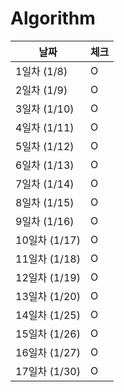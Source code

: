 # Algorithm

| 날짜 | 체크 |
| --- | --- |
| 1일차 (1/8) | O |
| 2일차 (1/9) | O |
| 3일차 (1/10) | O |
| 4일차 (1/11) | O |
| 5일차 (1/12) | O |
| 6일차 (1/13) | O |
| 7일차 (1/14) | O |
| 8일차 (1/15) | O |
| 9일차 (1/16) | O |
| 10일차 (1/17) | O |
| 11일차 (1/18) | O |
| 12일차 (1/19) | O |
| 13일차 (1/20) | O |
| 14일차 (1/25) | O |
| 15일차 (1/26) | O |
| 16일차 (1/27) | O |
| 17일차 (1/30) | O |